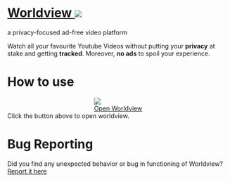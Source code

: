 # [Worldview <image src="https://raw.githubusercontent.com/anuragsingh6/worldview/main/images/logo.svg"></image>](https://anuragsingh6.github.io/worldview)
a privacy-focused ad-free video platform

Watch all your favourite Youtube Videos without putting your <strong>privacy</strong> at stake and getting <strong>tracked</strong>.
Moreover, <strong>no ads</strong> to spoil your experience.

# How to use
[<div style="display:flex;flex-direction:column;align-items:center;justify-content:center;"><image src="https://raw.githubusercontent.com/anuragsingh6/worldview/main/images/logo.svg"></image><div>Open Worldview</div></div>](https://anuragsingh6.github.io/worldview)
Click the button above to open worldview.

# Bug Reporting
Did you find any unexpected behavior or bug in functioning of Worldview?
[Report it here](https://github.com/anuragsingh6/worldview)